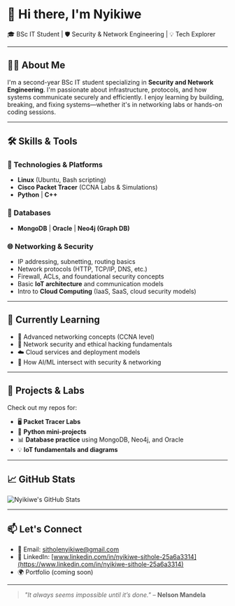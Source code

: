 # 👋 Hi there, I'm Nyikiwe  
🎓 BSc IT Student | 🛡️ Security & Network Engineering | 💡 Tech Explorer

---

## 🙋‍♀️ About Me

I'm a second-year BSc IT student specializing in **Security and Network Engineering**. I'm passionate about infrastructure, protocols, and how systems communicate securely and efficiently. I enjoy learning by building, breaking, and fixing systems—whether it's in networking labs or hands-on coding sessions.

---

## 🛠️ Skills & Tools

### 🔧 Technologies & Platforms
- **Linux** (Ubuntu, Bash scripting)
- **Cisco Packet Tracer** (CCNA Labs & Simulations)
- **Python** | **C++**

### 💾 Databases
- **MongoDB** | **Oracle** | **Neo4j (Graph DB)**

### 🌐 Networking & Security
- IP addressing, subnetting, routing basics  
- Network protocols (HTTP, TCP/IP, DNS, etc.)  
- Firewall, ACLs, and foundational security concepts  
- Basic **IoT architecture** and communication models  
- Intro to **Cloud Computing** (IaaS, SaaS, cloud security models)

---

## 🌱 Currently Learning

- 📘 Advanced networking concepts (CCNA level)
- 🔐 Network security and ethical hacking fundamentals
- ☁️ Cloud services and deployment models
- 🧠 How AI/ML intersect with security & networking

---

## 📌 Projects & Labs

Check out my repos for:
- 🖥️ **Packet Tracer Labs**
- 🧪 **Python mini-projects**
- 📊 **Database practice** using MongoDB, Neo4j, and Oracle
- 💡 **IoT fundamentals and diagrams**

---

## 📈 GitHub Stats

![Nyikiwe's GitHub Stats](https://github-readme-stats.vercel.app/api?username=your-username&show_icons=true&theme=tokyonight)

---

## 📫 Let's Connect

- 📧 Email: sitholenyikiwe@gmail.com  
- 🔗 LinkedIn: [www.linkedin.com/in/nyikiwe-sithole-25a6a3314](https://www.linkedin.com/in/nyikiwe-sithole-25a6a3314)  
- 🌍 Portfolio (coming soon)

---

> _"It always seems impossible until it’s done."_ – **Nelson Mandela**
